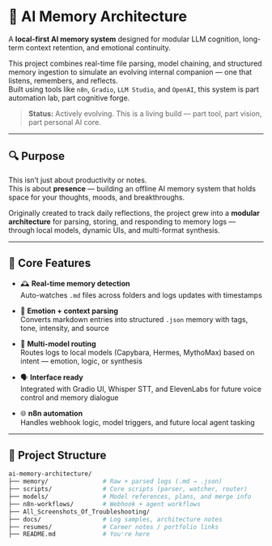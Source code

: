 # 🧠 AI Memory Architecture

A **local-first AI memory system** designed for modular LLM cognition, long-term context retention, and emotional continuity.

This project combines real-time file parsing, model chaining, and structured memory ingestion to simulate an evolving internal companion — one that listens, remembers, and reflects.  
Built using tools like `n8n`, `Gradio`, `LLM Studio`, and `OpenAI`, this system is part automation lab, part cognitive forge.

> **Status:** Actively evolving. This is a living build — part tool, part vision, part personal AI core.

---

## 🔍 Purpose

This isn’t just about productivity or notes.  
This is about **presence** — building an offline AI memory system that holds space for your thoughts, moods, and breakthroughs.

Originally created to track daily reflections, the project grew into a **modular architecture** for parsing, storing, and responding to memory logs — through local models, dynamic UIs, and multi-format synthesis.

---

## 🧱 Core Features

- 🕰️ **Real-time memory detection**  
  Auto-watches `.md` files across folders and logs updates with timestamps

- 🧠 **Emotion + context parsing**  
  Converts markdown entries into structured `.json` memory with tags, tone, intensity, and source

- 🧵 **Multi-model routing**  
  Routes logs to local models (Capybara, Hermes, MythoMax) based on intent — emotion, logic, or synthesis

- 🗣️ **Interface ready**  
  Integrated with Gradio UI, Whisper STT, and ElevenLabs for future voice control and memory dialogue

- 🌐 **n8n automation**  
  Handles webhook logic, model triggers, and future local agent tasking

---

## 🧩 Project Structure

```bash
ai-memory-architecture/
├── memory/               # Raw + parsed logs (.md → .json)
├── scripts/              # Core scripts (parser, watcher, router)
├── models/               # Model references, plans, and merge info
├── n8n-workflows/        # Webhook + agent workflows
├── All_Screenshots_Of_Troubleshooting/
├── docs/                 # Log samples, architecture notes
├── resumes/              # Career notes / portfolio links
├── README.md             # You're here
